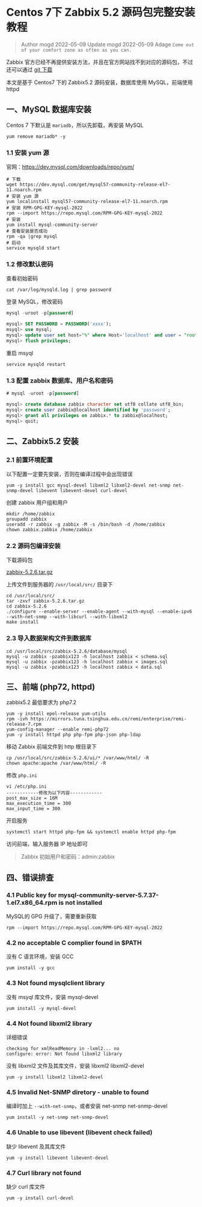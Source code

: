 # Centos 7下 Zabbix 5.2 源码包完整安装教程

> Author mogd 2022-05-09
> Update mogd 2022-05-09
> Adage `Come out of your comfort zone as often as you can.`

Zabbix 官方已经不再提供安装方法，并且在官方网站找不到对应的源码包，不过还可以通过 [git 下载](https://git.zabbix.com/projects/ZBX/repos/zabbix/browse?at=refs%2Fheads%2Frelease%2F5.2)

本文是基于 Centos7 下的 Zabbix5.2 源码安装，数据库使用 MySQL，前端使用 httpd

## 一、MySQL 数据库安装

Centos 7 下默认是 `mariadb`，所以先卸载，再安装 MySQL

```shell
yum remove mariadb* -y
```

### 1.1 安装 yum 源

官网：https://dev.mysql.com/downloads/repo/yum/

```shell
# 下载
wget https://dev.mysql.com/get/mysql57-community-release-el7-11.noarch.rpm
# 安装 yum 源
yum localinstall mysql57-community-release-el7-11.noarch.rpm
# 安装 RPM-GPG-KEY-mysql-2022
rpm --import https://repo.mysql.com/RPM-GPG-KEY-mysql-2022
# 安装
yum install mysql-community-server
# 查看安装是否成功
rpm -qa |grep mysql
# 启动
service mysqld start
```

### 1.2 修改默认密码

查看初始密码 

```shell
cat /var/log/mysqld.log | grep password
```

登录 MySQL，修改密码

```sql
mysql -uroot -p[password]

mysql> SET PASSWORD = PASSWORD('xxxx');
msyql> use mysql;
mysql> update user set host="%" where Host='localhost' and user = "root";
mysql> flush privileges;
```

重启 msyql

```shell
service mysqld restart
```

### 1.3 配置 zabbix 数据库、用户名和密码

```sql
# mysql -uroot -p[password]

mysql> create database zabbix character set utf8 collate utf8_bin;
mysql> create user zabbix@localhost identified by 'password';
mysql> grant all privileges on zabbix.* to zabbix@localhost;
mysql> quit;
```


## 二、Zabbix5.2 安装

### 2.1 前置环境配置

以下配置一定要先安装，否则在编译过程中会出现错误

```shell
yum -y install gcc mysql-devel libxml2 libxml2-devel net-snmp net-snmp-devel libevent libevent-devel curl-devel
```

创建 zabbix 用户组和用户

```shell
mkdir /home/zabbix
groupadd zabbix
useradd -r zabbix -g zabbix -M -s /bin/bash -d /home/zabbix
chown zabbix.zabbix /home/zabbix
```

### 2.2 源码包编译安装

下载源码包

[zabbix-5.2.6.tar.gz](https://gitee.com/MoGD/study-notes/raw/main/Zabbix/zabbix-5.2.6.tar.gz)

上传文件到服务器的 `/usr/local/src/` 目录下

```shell
cd /usr/local/src/
tar -zxvf zabbix-5.2.6.tar.gz
cd zabbix-5.2.6
./configure --enable-server --enable-agent --with-mysql --enable-ipv6 --with-net-snmp --with-libcurl --with-libxml2
make install
```

### 2.3 导入数据架构文件到数据库

```shell
cd /usr/local/src/zabbix-5.2.6/database/mysql
mysql -u zabbix -pzabbix123 -h localhost zabbix < schema.sql
mysql -u zabbix -pzabbix123 -h localhost zabbix < images.sql
mysql -u zabbix -pzabbix123 -h localhost zabbix < data.sql
```

## 三、前端 (php72, httpd)

zabbix5.2 最低要求为 php7.2

```shell
yum -y install epel-release yum-utils
rpm -ivh https://mirrors.tuna.tsinghua.edu.cn/remi/enterprise/remi-release-7.rpm
yum-config-manager --enable remi-php72
yum -y install httpd php php-fpm php-json php-ldap
```

移动 Zabbix 前端文件到 http 根目录下

```shell
cp /usr/local/src/zabbix-5.2.6/ui/* /var/www/html/ -R
chown apache:apache /var/www/html/ -R
```

修改 `php.ini`

```shell
vi /etc/php.ini
------------修改为以下内容------------
post_max_size = 16M
max_execution_time = 300
max_input_time = 300
```

开启服务

```shell
systemctl start httpd php-fpm && systemctl enable httpd php-fpm
```

访问前端，输入服务器 IP 地址即可

> Zabbix 初始用户和密码：admin:zabbix

## 四、错误排查

### 4.1 Public key for mysql-community-server-5.7.37-1.el7.x86_64.rpm is not installed

MySQL的 GPG 升级了，需要重新获取

```shell
rpm --import https://repo.mysql.com/RPM-GPG-KEY-mysql-2022
```

### 4.2 no acceptable C complier found in $PATH

没有 C 语言环境，安装 GCC

```shell
yum install -y gcc
```

### 4.3 Not found mysqlclient library

没有 msyql 库文件，安装 mysql-devel

```shell
yum install -y mysql-devel
```

### 4.4 Not found libxml2 library

详细错误

```shell
checking for xmlReadMemory in -lxml2... no
configure: error: Not found libxml2 library
```

没有 libxml2 文件及其库文件，安装 libxml2 libxml2-devel

```shell
yum -y install libxml2 libxml2-devel
```

### 4.5 Invalid Net-SNMP diretory - unable to found

编译时加上 `--with-net-snmp`，或者安装 net-snmp net-snmp-devel

```shell
yum install -y net-snmp net-snmp-devel
```

### 4.6 Unable to use libevent (libevent check failed)

缺少 libevent 及其库文件

```shell
yum -y install libevent libevent-devel
```

### 4.7 Curl library not found

缺少 curl 库文件

```shell
yum -y install curl-devel
```